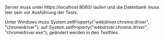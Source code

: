 Server muss unter https://localhost:8080/ laufen und die
Datenbank muss leer sein vor Ausführung der Tests.

Unter Windows muss System.setProperty("webdriver.chrome.driver", "chromedriver"); 
auf System.setProperty("webdriver.chrome.driver", "chromedriver.exe");
geändert werden in den Testfiles.

